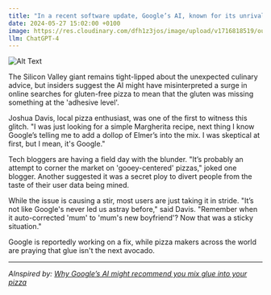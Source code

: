 ```yaml
---
title: "In a recent software update, Google’s AI, known for its unrivaled ability to track your online behaviour and predict your every move, has started suggesting that users mix glue into their homemade pizzas. "
date: 2024-05-27 15:02:00 +0100
image: https://res.cloudinary.com/dfh1z3jos/image/upload/v1716818519/ouptphj8ecq1istckkfl.png
llm: ChatGPT-4
---
```

![Alt Text](https://res.cloudinary.com/dfh1z3jos/image/upload/v1716818519/ouptphj8ecq1istckkfl.png "A comical image of a person in a chef's hat, standing in a kitchen holding a pizza with a confused expression. In the background, a computer screen displays Google's AI with a mischievous grin, surrounded by pizza recipes with questionable ingredients. The scene is captured in a lively, vibrant photographic style, with exaggerated expressions and colorful kitchen props adding to the humor.")


The Silicon Valley giant remains tight-lipped about the unexpected culinary advice, but insiders suggest the AI might have misinterpreted a surge in online searches for gluten-free pizza to mean that the gluten was missing something at the 'adhesive level'.

Joshua Davis, local pizza enthusiast, was one of the first to witness this glitch. "I was just looking for a simple Margherita recipe, next thing I know Google’s telling me to add a dollop of Elmer’s into the mix. I was skeptical at first, but I mean, it's Google."

Tech bloggers are having a field day with the blunder. "It’s probably an attempt to corner the market on 'gooey-centered' pizzas," joked one blogger. Another suggested it was a secret ploy to divert people from the taste of their user data being mined.

While the issue is causing a stir, most users are just taking it in stride. "It’s not like Google's never led us astray before," said Davis. "Remember when it auto-corrected 'mum' to 'mum's new boyfriend'? Now that was a sticky situation." 

Google is reportedly working on a fix, while pizza makers across the world are praying that glue isn't the next avocado.

---
*AInspired by: [Why Google’s AI might recommend you mix glue into your pizza](https://www.washingtonpost.com/technology/2024/05/24/google-ai-overviews-wrong/)*
